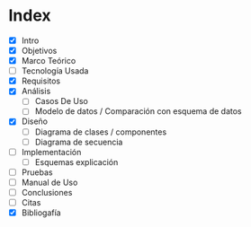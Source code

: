 # Index

- [x] Intro
- [x] Objetivos
- [x] Marco Teórico
- [ ] Tecnología Usada
- [x] Requisitos
- [x] Análisis
  - [ ] Casos De Uso
  - [ ] Modelo de datos / Comparación con esquema de datos
- [x] Diseño
  - [ ] Diagrama de clases / componentes
  - [ ] Diagrama de secuencia
- [ ] Implementación
  - [ ] Esquemas explicación
- [ ] Pruebas
- [ ] Manual de Uso
- [ ] Conclusiones
- [ ] Citas
- [x] Bibliogafía